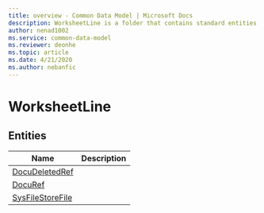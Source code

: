```yaml
---
title: overview - Common Data Model | Microsoft Docs
description: WorksheetLine is a folder that contains standard entities related to the Common Data Model.
author: nenad1002
ms.service: common-data-model
ms.reviewer: deonhe
ms.topic: article
ms.date: 4/21/2020
ms.author: nebanfic
---
```


# WorksheetLine


## Entities

|Name|Description|
|---|---|
|[DocuDeletedRef](DocuDeletedRef.md)||
|[DocuRef](DocuRef.md)||
|[SysFileStoreFile](SysFileStoreFile.md)||
